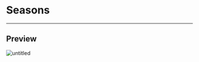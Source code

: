 <h1>Seasons</h1>

<hr>

<h2>Preview</h2>

![untitled](https://user-images.githubusercontent.com/40349734/53341498-86536780-38c0-11e9-81f8-f761726f7a66.png)

